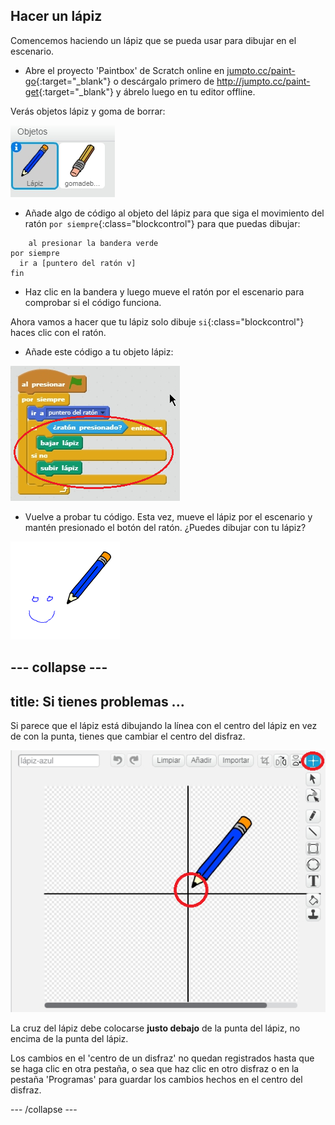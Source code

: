 ## Hacer un lápiz

Comencemos haciendo un lápiz que se pueda usar para dibujar en el escenario.

+ Abre el proyecto 'Paintbox' de Scratch online en [jumpto.cc/paint-go](http://jumpto.cc/paint-go){:target="_blank"} o descárgalo primero de <http://jumpto.cc/paint-get>{:target="_blank"} y ábrelo luego en tu editor offline.

Verás objetos lápiz y goma de borrar:

![Captura de pantalla](images/paint-starter.png)

+ Añade algo de código al objeto del lápiz para que siga el movimiento del ratón `por siempre`{:class="blockcontrol"} para que puedas dibujar:

```blocks
    al presionar la bandera verde
por siempre 
  ir a [puntero del ratón v]
fin
```

+ Haz clic en la bandera y luego mueve el ratón por el escenario para comprobar si el código funciona.

Ahora vamos a hacer que tu lápiz solo dibuje `si`{:class="blockcontrol"} haces clic con el ratón.

+ Añade este código a tu objeto lápiz:

![Captura de pantalla](images/paint-pencil-draw-code.png)

+ Vuelve a probar tu código. Esta vez, mueve el lápiz por el escenario y mantén presionado el botón del ratón. ¿Puedes dibujar con tu lápiz?

![Captura de pantalla](images/paint-draw.png)

## \--- collapse \---

## title: Si tienes problemas ...

Si parece que el lápiz está dibujando la línea con el centro del lápiz en vez de con la punta, tienes que cambiar el centro del disfraz.

![Centro del disfraz](images/costume-center.png)

La cruz del lápiz debe colocarse **justo debajo** de la punta del lápiz, no encima de la punta del lápiz.

Los cambios en el 'centro de un disfraz' no quedan registrados hasta que se haga clic en otra pestaña, o sea que haz clic en otro disfraz o en la pestaña 'Programas' para guardar los cambios hechos en el centro del disfraz.

\--- /collapse \---
